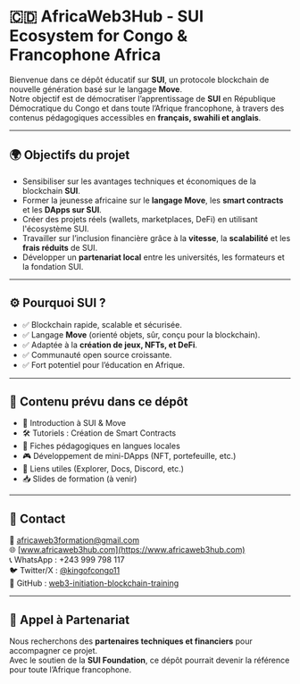 # 🇨🇩 AfricaWeb3Hub - SUI Ecosystem for Congo & Francophone Africa

Bienvenue dans ce dépôt éducatif sur **SUI**, un protocole blockchain de nouvelle génération basé sur le langage **Move**.  
Notre objectif est de démocratiser l’apprentissage de **SUI** en République Démocratique du Congo et dans toute l’Afrique francophone, à travers des contenus pédagogiques accessibles en **français, swahili et anglais**.

---

## 🌍 Objectifs du projet

- Sensibiliser sur les avantages techniques et économiques de la blockchain **SUI**.
- Former la jeunesse africaine sur le **langage Move**, les **smart contracts** et les **DApps sur SUI**.
- Créer des projets réels (wallets, marketplaces, DeFi) en utilisant l'écosystème SUI.
- Travailler sur l’inclusion financière grâce à la **vitesse**, la **scalabilité** et les **frais réduits** de SUI.
- Développer un **partenariat local** entre les universités, les formateurs et la fondation SUI.

---

## ⚙️ Pourquoi SUI ?

- ✅ Blockchain rapide, scalable et sécurisée.
- ✅ Langage **Move** (orienté objets, sûr, conçu pour la blockchain).
- ✅ Adaptée à la **création de jeux, NFTs, et DeFi**.
- ✅ Communauté open source croissante.
- ✅ Fort potentiel pour l’éducation en Afrique.

---

## 🧩 Contenu prévu dans ce dépôt

- 📘 Introduction à SUI & Move
- 🛠️ Tutoriels : Création de Smart Contracts
- 🧠 Fiches pédagogiques en langues locales
- 🎮 Développement de mini-DApps (NFT, portefeuille, etc.)
- 📡 Liens utiles (Explorer, Docs, Discord, etc.)
- 📥 Slides de formation (à venir)

---

## 💬 Contact

📧 [africaweb3formation@gmail.com](mailto:africaweb3formation@gmail.com)  
🌐 [www.africaweb3hub.com](https://www.africaweb3hub.com)  
📞 WhatsApp : +243 999 798 117  
🐦 Twitter/X : [@kingofcongo11](https://twitter.com/kingofcongo11)  
📂 GitHub : [web3-initiation-blockchain-training](https://github.com/web3-initiation-blockchain-training)

---

## 🤝 Appel à Partenariat

Nous recherchons des **partenaires techniques et financiers** pour accompagner ce projet.  
Avec le soutien de la **SUI Foundation**, ce dépôt pourrait devenir la référence pour toute l’Afrique francophone.